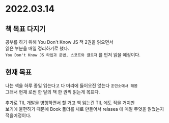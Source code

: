 # 2022.03.14

## 책 목표 다지기
공부를 하기 위해 You Don't Know JS 책 2권을 읽으면서       
읽은 부분을 매일 정리하기로 했다.       
`You Don't Know JS 타입과 문법, 스코프와 클로져` 를 먼저 읽을 예정이다. 

## 현재 목표
나는 책을 하루 종일 읽는다고 다 머리에 들어오진 않는다 `훈련소에서 해봄`       
그래서 현재 로썬 한 달의 책 한 권씩 읽는게 목표다.     

추가로 TIL 개발을 병행하면서 할 거고 책 읽는건 TIL 에도 적을 거지만     
보기에 불편하기 때문에 Book 폴더를 새로 만들어서 relasea 에 매일 무엇을 읽었는지 적을예정이다.     


